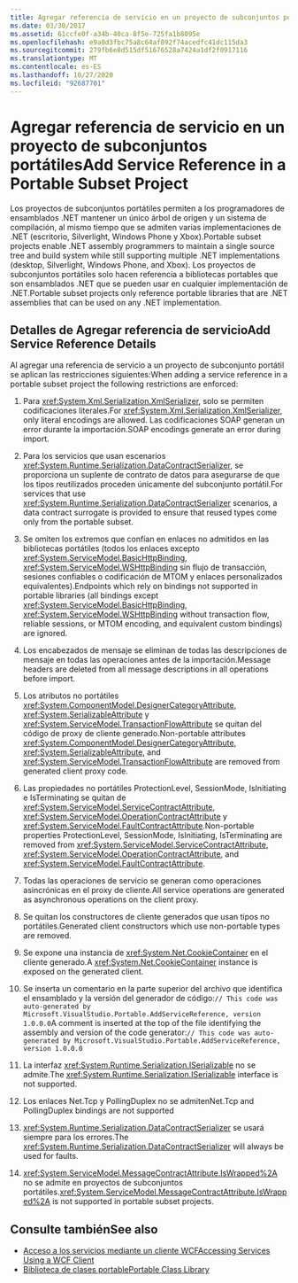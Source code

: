 ```yaml
---
title: Agregar referencia de servicio en un proyecto de subconjuntos portátiles
ms.date: 03/30/2017
ms.assetid: 61ccfe0f-a34b-40ca-8f5e-725fa1b8095e
ms.openlocfilehash: e9a0d3fbc75a8c64af892f74acedfc41dc115da3
ms.sourcegitcommit: 279fb6e8d515df51676528a7424a1df2f0917116
ms.translationtype: MT
ms.contentlocale: es-ES
ms.lasthandoff: 10/27/2020
ms.locfileid: "92687701"
---
```

# <a name="add-service-reference-in-a-portable-subset-project"></a><span data-ttu-id="8f99d-102">Agregar referencia de servicio en un proyecto de subconjuntos portátiles</span><span class="sxs-lookup"><span data-stu-id="8f99d-102">Add Service Reference in a Portable Subset Project</span></span>

<span data-ttu-id="8f99d-103">Los proyectos de subconjuntos portátiles permiten a los programadores de ensamblados .NET mantener un único árbol de origen y un sistema de compilación, al mismo tiempo que se admiten varias implementaciones de .NET (escritorio, Silverlight, Windows Phone y Xbox).</span><span class="sxs-lookup"><span data-stu-id="8f99d-103">Portable subset projects enable .NET assembly programmers to maintain a single source tree and build system while still supporting multiple .NET implementations (desktop, Silverlight, Windows Phone, and Xbox).</span></span> <span data-ttu-id="8f99d-104">Los proyectos de subconjuntos portátiles solo hacen referencia a bibliotecas portables que son ensamblados .NET que se pueden usar en cualquier implementación de .NET.</span><span class="sxs-lookup"><span data-stu-id="8f99d-104">Portable subset projects only reference portable libraries that are .NET assemblies that can be used on any .NET implementation.</span></span>
  
## <a name="add-service-reference-details"></a><span data-ttu-id="8f99d-105">Detalles de Agregar referencia de servicio</span><span class="sxs-lookup"><span data-stu-id="8f99d-105">Add Service Reference Details</span></span>  
 <span data-ttu-id="8f99d-106">Al agregar una referencia de servicio a un proyecto de subconjunto portátil se aplican las restricciones siguientes:</span><span class="sxs-lookup"><span data-stu-id="8f99d-106">When adding a service reference in a portable subset project the following restrictions are enforced:</span></span>  
  
1. <span data-ttu-id="8f99d-107">Para <xref:System.Xml.Serialization.XmlSerializer>, solo se permiten codificaciones literales.</span><span class="sxs-lookup"><span data-stu-id="8f99d-107">For <xref:System.Xml.Serialization.XmlSerializer>, only literal encodings are allowed.</span></span> <span data-ttu-id="8f99d-108">Las codificaciones SOAP generan un error durante la importación.</span><span class="sxs-lookup"><span data-stu-id="8f99d-108">SOAP encodings generate an error during import.</span></span>  
  
2. <span data-ttu-id="8f99d-109">Para los servicios que usan escenarios <xref:System.Runtime.Serialization.DataContractSerializer>, se proporciona un suplente de contrato de datos para asegurarse de que los tipos reutilizados proceden únicamente del subconjunto portátil.</span><span class="sxs-lookup"><span data-stu-id="8f99d-109">For services that use <xref:System.Runtime.Serialization.DataContractSerializer> scenarios, a data contract surrogate is provided to ensure that reused types come only from the portable subset.</span></span>  
  
3. <span data-ttu-id="8f99d-110">Se omiten los extremos que confían en enlaces no admitidos en las bibliotecas portátiles (todos los enlaces excepto <xref:System.ServiceModel.BasicHttpBinding>, <xref:System.ServiceModel.WSHttpBinding> sin flujo de transacción, sesiones confiables o codificación de MTOM y enlaces personalizados equivalentes).</span><span class="sxs-lookup"><span data-stu-id="8f99d-110">Endpoints which rely on bindings not supported in portable libraries (all bindings except <xref:System.ServiceModel.BasicHttpBinding>, <xref:System.ServiceModel.WSHttpBinding> without transaction flow, reliable sessions, or MTOM encoding, and equivalent custom bindings) are ignored.</span></span>  
  
4. <span data-ttu-id="8f99d-111">Los encabezados de mensaje se eliminan de todas las descripciones de mensaje en todas las operaciones antes de la importación.</span><span class="sxs-lookup"><span data-stu-id="8f99d-111">Message headers are deleted from all message descriptions in all operations before import.</span></span>  
  
5. <span data-ttu-id="8f99d-112">Los atributos no portátiles <xref:System.ComponentModel.DesignerCategoryAttribute>, <xref:System.SerializableAttribute> y <xref:System.ServiceModel.TransactionFlowAttribute> se quitan del código de proxy de cliente generado.</span><span class="sxs-lookup"><span data-stu-id="8f99d-112">Non-portable attributes <xref:System.ComponentModel.DesignerCategoryAttribute>, <xref:System.SerializableAttribute>, and <xref:System.ServiceModel.TransactionFlowAttribute> are removed from generated client proxy code.</span></span>  
  
6. <span data-ttu-id="8f99d-113">Las propiedades no portátiles ProtectionLevel, SessionMode, IsInitiating e IsTerminating se quitan de <xref:System.ServiceModel.ServiceContractAttribute>, <xref:System.ServiceModel.OperationContractAttribute> y <xref:System.ServiceModel.FaultContractAttribute>.</span><span class="sxs-lookup"><span data-stu-id="8f99d-113">Non-portable properties ProtectionLevel, SessionMode, IsInitiating, IsTerminating are removed from <xref:System.ServiceModel.ServiceContractAttribute>, <xref:System.ServiceModel.OperationContractAttribute>, and <xref:System.ServiceModel.FaultContractAttribute>.</span></span>  
  
7. <span data-ttu-id="8f99d-114">Todas las operaciones de servicio se generan como operaciones asincrónicas en el proxy de cliente.</span><span class="sxs-lookup"><span data-stu-id="8f99d-114">All service operations are generated as asynchronous operations on the client proxy.</span></span>  
  
8. <span data-ttu-id="8f99d-115">Se quitan los constructores de cliente generados que usan tipos no portátiles.</span><span class="sxs-lookup"><span data-stu-id="8f99d-115">Generated client constructors which use non-portable types are removed.</span></span>  
  
9. <span data-ttu-id="8f99d-116">Se expone una instancia de <xref:System.Net.CookieContainer> en el cliente generado.</span><span class="sxs-lookup"><span data-stu-id="8f99d-116">A <xref:System.Net.CookieContainer> instance is exposed on the generated client.</span></span>  
  
10. <span data-ttu-id="8f99d-117">Se inserta un comentario en la parte superior del archivo que identifica el ensamblado y la versión del generador de código:`// This code was auto-generated by Microsoft.VisualStudio.Portable.AddServiceReference, version 1.0.0.0`</span><span class="sxs-lookup"><span data-stu-id="8f99d-117">A comment is inserted at the top of the file identifying the assembly and version of the code generator:`// This code was auto-generated by Microsoft.VisualStudio.Portable.AddServiceReference, version 1.0.0.0`</span></span>  
  
11. <span data-ttu-id="8f99d-118">La interfaz <xref:System.Runtime.Serialization.ISerializable> no se admite.</span><span class="sxs-lookup"><span data-stu-id="8f99d-118">The <xref:System.Runtime.Serialization.ISerializable> interface is not supported.</span></span>  
  
12. <span data-ttu-id="8f99d-119">Los enlaces Net.Tcp y PollingDuplex no se admiten</span><span class="sxs-lookup"><span data-stu-id="8f99d-119">Net.Tcp and PollingDuplex bindings are not supported</span></span>  
  
13. <span data-ttu-id="8f99d-120"><xref:System.Runtime.Serialization.DataContractSerializer> se usará siempre para los errores.</span><span class="sxs-lookup"><span data-stu-id="8f99d-120">The <xref:System.Runtime.Serialization.DataContractSerializer> will always be used for faults.</span></span>  
  
14. <span data-ttu-id="8f99d-121"><xref:System.ServiceModel.MessageContractAttribute.IsWrapped%2A> no se admite en proyectos de subconjuntos portátiles.</span><span class="sxs-lookup"><span data-stu-id="8f99d-121"><xref:System.ServiceModel.MessageContractAttribute.IsWrapped%2A> is not supported in portable subset projects.</span></span>  
  
## <a name="see-also"></a><span data-ttu-id="8f99d-122">Consulte también</span><span class="sxs-lookup"><span data-stu-id="8f99d-122">See also</span></span>

- [<span data-ttu-id="8f99d-123">Acceso a los servicios mediante un cliente WCF</span><span class="sxs-lookup"><span data-stu-id="8f99d-123">Accessing Services Using a WCF Client</span></span>](accessing-services-using-a-wcf-client.md)
- [<span data-ttu-id="8f99d-124">Biblioteca de clases portable</span><span class="sxs-lookup"><span data-stu-id="8f99d-124">Portable Class Library</span></span>](../cross-platform/portable-class-library.md)
